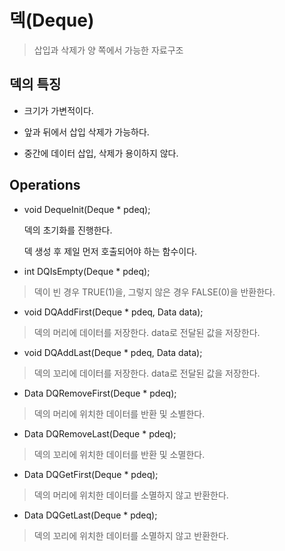 # 덱(Deque)
> 삽입과 삭제가 양 쪽에서 가능한 자료구조

## 덱의 특징

* 크기가 가변적이다.

* 앞과 뒤에서 삽입 삭제가 가능하다.

* 중간에 데이터 삽입, 삭제가 용이하지 않다.

## Operations

* void DequeInit(Deque * pdeq);

    덱의 초기화를 진행한다.
    
    덱 생성 후 제일 먼저 호출되어야 하는 함수이다.

* int DQIsEmpty(Deque * pdeq);
>덱이 빈 경우 TRUE(1)을, 그렇지 않은 경우 FALSE(0)을 반환한다.

* void DQAddFirst(Deque * pdeq, Data data);
> 덱의 머리에 데이터를 저장한다. data로 전달된 값을 저장한다.

* void DQAddLast(Deque * pdeq, Data data);
> 덱의 꼬리에 데이터를 저장한다. data로 전달된 값을 저장한다.

* Data DQRemoveFirst(Deque * pdeq);
>덱의 머리에 위치한 데이터를 반환 및 소별한다.

* Data DQRemoveLast(Deque * pdeq);
> 덱의 꼬리에 위치한 데이터를 반환 및 소멸한다.

* Data DQGetFirst(Deque * pdeq);
> 덱의 머리에 위치한 데이터를 소멸하지 않고 반환한다.

* Data DQGetLast(Deque * pdeq);
> 덱의 꼬리에 위치한 데이터를 소멸하지 않고 반환한다.